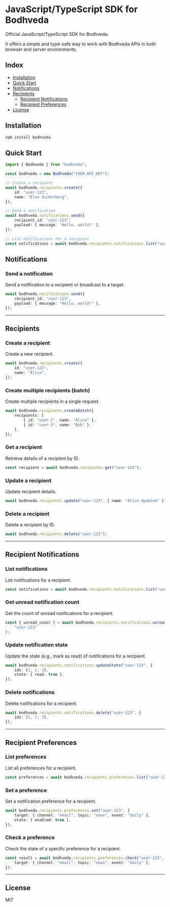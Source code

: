 # JavaScript/TypeScript SDK for Bodhveda

Official JavaScript/TypeScript SDK for Bodhveda.

It offers a simple and type-safe way to work with Bodhveda APIs in both browser and server environments.

## Index

-   [Installation](#installation)
-   [Quick Start](#quick-start)
-   [Notifications](#notifications)
-   [Recipients](#recipients)
    -   [Recipient Notifications](#recipient-notifications)
    -   [Recipient Preferences](#recipient-preferences)
-   [License](#license)

## Installation

```bash
npm install bodhveda
```

## Quick Start

```typescript
import { Bodhveda } from "bodhveda";

const bodhveda = new Bodhveda("YOUR_API_KEY");

// Create a recipient
await bodhveda.recipients.create({
    id: "user-123",
    name: "Elon Zuckerberg",
});

// Send a notification
await bodhveda.notifications.send({
    recipient_id: "user-123",
    payload: { message: "Hello, world!" },
});

// List notifications for a recipient
const notifications = await bodhveda.recipients.notifications.list("user-123");
```

## Notifications

### Send a notification

Send a notification to a recipient or broadcast to a target.

```typescript
await bodhveda.notifications.send({
    recipient_id: "user-123",
    payload: { message: "Hello, world!" },
});
```

---

## Recipients

### Create a recipient

Create a new recipient.

```typescript
await bodhveda.recipients.create({
    id: "user-123",
    name: "Alice",
});
```

### Create multiple recipients (batch)

Create multiple recipients in a single request.

```typescript
await bodhveda.recipients.createBatch({
    recipients: [
        { id: "user-1", name: "Alice" },
        { id: "user-2", name: "Bob" },
    ],
});
```

### Get a recipient

Retrieve details of a recipient by ID.

```typescript
const recipient = await bodhveda.recipients.get("user-123");
```

### Update a recipient

Update recipient details.

```typescript
await bodhveda.recipients.update("user-123", { name: "Alice Updated" });
```

### Delete a recipient

Delete a recipient by ID.

```typescript
await bodhveda.recipients.delete("user-123");
```

---

## Recipient Notifications

### List notifications

List notifications for a recipient.

```typescript
const notifications = await bodhveda.recipients.notifications.list("user-123");
```

### Get unread notification count

Get the count of unread notifications for a recipient.

```typescript
const { unread_count } = await bodhveda.recipients.notifications.unreadCount(
    "user-123"
);
```

### Update notification state

Update the state (e.g., mark as read) of notifications for a recipient.

```typescript
await bodhveda.recipients.notifications.updateState("user-123", {
    ids: [1, 2, 3],
    state: { read: true },
});
```

### Delete notifications

Delete notifications for a recipient.

```typescript
await bodhveda.recipients.notifications.delete("user-123", {
    ids: [1, 2, 3],
});
```

---

## Recipient Preferences

### List preferences

List all preferences for a recipient.

```typescript
const preferences = await bodhveda.recipients.preferences.list("user-123");
```

### Set a preference

Set a notification preference for a recipient.

```typescript
await bodhveda.recipients.preferences.set("user-123", {
    target: { channel: "email", topic: "news", event: "daily" },
    state: { enabled: true },
});
```

### Check a preference

Check the state of a specific preference for a recipient.

```typescript
const result = await bodhveda.recipients.preferences.check("user-123", {
    target: { channel: "email", topic: "news", event: "daily" },
});
```

---

## License

MIT

